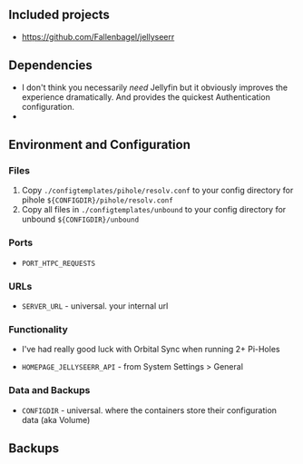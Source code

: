 ## Included projects

- https://github.com/Fallenbagel/jellyseerr

## Dependencies

- I don't think you necessarily *need* Jellyfin but it obviously improves the experience dramatically. And provides the quickest Authentication configuration.
- 


## Environment and Configuration

### Files
1. Copy `./configtemplates/pihole/resolv.conf` to your config directory for pihole `${CONFIGDIR}/pihole/resolv.conf`
1. Copy all files in `./configtemplates/unbound` to your config directory for unbound `${CONFIGDIR}/unbound`



### Ports
- `PORT_HTPC_REQUESTS`


### URLs
- `SERVER_URL` - universal. your internal url

### Functionality
- I've had really good luck with Orbital Sync when running 2+ Pi-Holes

- `HOMEPAGE_JELLYSEERR_API` - from System Settings > General


### Data and Backups
- `CONFIGDIR` - universal. where the containers store their configuration data (aka Volume)

## Backups
